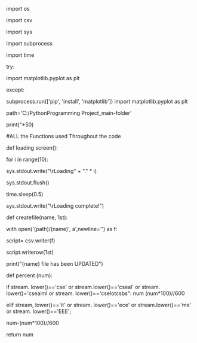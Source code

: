 import os

import csv

import sys

import subprocess

import time

try:

import matplotlib.pyplot as plt

except:

subprocess.run(['pip', 'install', 'matplotlib']) import matplotlib.pyplot as plt


path='C:/PythonProgramming Project_main-folder'

print("*50)

 #ALL the Functions used Throughout the code

def loading screen():

for i in range(10):

sys.stdout.write("\rLoading" + "." * i)

sys.stdout.flush()

time.sleep(0.5)

sys.stdout.write("\rLoading complete!")

def createfile(name, 1st):

with open('(path)/(name)', a',newline='') as f:

script= csv.writer(f)

script.writerow(1st)

print("{name} file has been UPDATED")

def percent (num):

if stream. lower()=='cse' or stream.lower()=='cseal' or stream. lower()='cseaiml or stream. lower()=='cselotcsbs": num (num*100)//600

elif stream, lower()=='it' or stream. lower()=='ece' or stream.lower()=='me' or stream. lower()=='EEE';

num-(num*100)//600

return num
